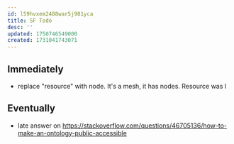 ```yaml
---
id: l59hvxem2488war5j981yca
title: SF Todo
desc: ''
updated: 1750746549000
created: 1731041743071
---
```


## Immediately

- replace "resource" with node. It's a mesh, it has nodes. Resource was l


## Eventually

- late answer on https://stackoverflow.com/questions/46705136/how-to-make-an-ontology-public-accessible